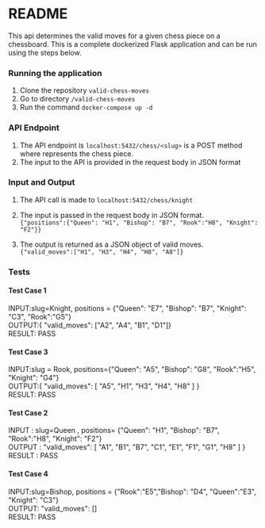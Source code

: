 # README #

This api determines the valid moves for a given chess piece on a chessboard. This is a complete dockerized Flask application and can be run using the steps below.

### Running the application ###
1. Clone the repository ```valid-chess-moves```
2. Go to directory ```/valid-chess-moves```
3. Run the command ```docker-compose up -d```


### API Endpoint ###
1. The API endpoint is ```localhost:5432/chess/<slug>``` is a POST method where <slug> represents the chess piece.
2. The input to the API is provided in the request body in JSON format


### Input and Output ###
1. The API call is made to ```localhost:5432/chess/knight```
2. The input is passed in the request body in JSON format. <br>```{"positions":{"Queen": "H1", "Bishop": "B7", "Rook":"H8", "Knight": "F2"}}```

3. The output is returned as a JSON object of valid moves.<br>```{"valid_moves":["H1", "H3", "H4", "H8", "A8"]}```

### Tests ###



#### Test Case 1 ####
INPUT:slug=Knight, positions =  {"Queen": "E7", "Bishop": "B7", "Knight": "C3", "Rook":"G5"}<br>
OUTPUT:{
  "valid_moves": ["A2",
    "A4",
    "B1",
    "D1"]}<br>
RESULT: PASS <br>
#### Test Case 3 ####
INPUT:slug = Rook, positions={"Queen": "A5", "Bishop": "G8", "Rook":"H5", "Knight": "G4"}<br> 
OUTPUT:{
  "valid_moves": [
    "A5",
    "H1",
    "H3",
    "H4",
    "H8"
  ]
}<br>
RESULT: PASS <br>
#### Test Case 2 ####
INPUT : slug=Queen , positions= {"Queen": "H1", "Bishop": "B7", "Rook":"H8", "Knight": "F2"}<br>
OUTPUT : "valid_moves": [
    "A1",
    "B1",
    "B7",
    "C1",
    "E1",
    "F1",
    "G1",
    "H8"
  ]
} <br>
RESULT : PASS <br>

#### Test Case 4 ####
INPUT:slug=Bishop, positions =  {"Rook":"E5","Bishop": "D4", "Queen":"E3", "Knight": "C3"}<br>
OUTPUT: "valid_moves": [] <br>
RESULT: PASS <br>
